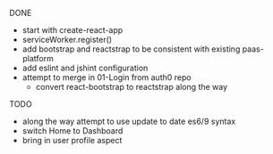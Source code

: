 
DONE
* start with create-react-app
* serviceWorker.register()
* add bootstrap and reactstrap to be consistent with existing paas-platform
* add eslint and jshint configuration
* attempt to merge in 01-Login from auth0 repo
  * convert react-bootstrap to reactstrap along the way

TODO
* along the way attempt to use update to date es6/9 syntax
* switch Home to Dashboard
* bring in user profile aspect 


